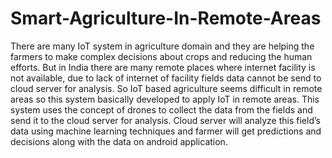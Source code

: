 # Smart-Agriculture-In-Remote-Areas
There are many IoT system in agriculture domain and they are helping the farmers to make complex decisions about crops and reducing the human efforts. But in India there are many remote places where internet facility is not available, due to lack of internet of facility fields data cannot be send to cloud server for analysis. So IoT based agriculture seems difficult in remote areas so this system basically developed to apply IoT in remote areas.  This system uses the concept of drones to collect the data from the fields and send it to the cloud server for analysis. Cloud server will analyze this field’s data using machine learning techniques and farmer will get predictions and decisions along with the data on android application.
